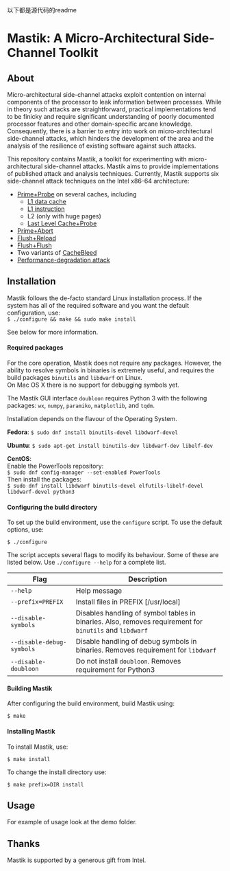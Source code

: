 以下都是源代码的readme
# Mastik: A Micro-Architectural Side-Channel Toolkit

## About

Micro-architectural side-channel attacks exploit contention on internal components
of the processor to leak information between processes. 
While in theory such attacks are straightforward, 
practical implementations tend to be finicky and 
require significant understanding of poorly documented processor features 
and other domain-specific arcane knowledge. 
Consequently, there is a barrier to entry into work on 
micro-architectural side-channel attacks, 
which hinders the development of the area and the analysis of the 
resilience of existing software against such attacks.

This repository contains Mastik, a toolkit for experimenting with micro-architectural side-channel attacks. Mastik aims to provide implementations of published attack and analysis techniques. 
Currently, Mastik supports six side-channel attack techniques on the Intel x86-64 architecture:

- [Prime+Probe](https://www.cs.tau.ac.il/~tromer/papers/cache-joc-official.pdf) on several caches, including
    - [L1 data cache](https://www.cs.tau.ac.il/~tromer/papers/cache-joc-official.pdf)
    - [L1 instruction](https://www.iacr.org/archive/ches2010/62250105/62250105.pdf)
    - L2 (only with huge pages)
    - [Last Level Cache+Probe](http://palms.ee.princeton.edu/system/files/SP_vfinal.pdf)
- [Prime+Abort](https://www.usenix.org/system/files/conference/usenixsecurity17/sec17-disselkoen.pdf)
- [Flush+Reload](https://www.usenix.org/system/files/conference/usenixsecurity14/sec14-paper-yarom.pdf)
- [Flush+Flush](https://arxiv.org/pdf/1511.04594.pdf)
- Two variants of [CacheBleed](https://trustworthy.systems/publications/nicta_full_text/9535.pdf)
- [Performance-degradation attack](https://trustworthy.systems/publications/nicta_full_text/9427.pdf)



## Installation

Mastik follows the de-facto standard Linux installation process.
If the system has all of the required software and 
you want the default configuration, use:  
`$ ./configure && make && sudo make install`  

See below for more information.

#### Required packages
For the core operation, Mastik does not require any packages.
However, the ability to resolve symbols in binaries is extremely useful,
and requires the build packages `binutils` and `libdwarf` on Linux.  
On Mac OS X there is no support for debugging symbols yet.

The Mastik GUI interface `doubloon`
requires Python 3 with the following packages:
`wx`, `numpy`, `paramiko`, `matplotlib`, and `tqdm`.

Installation depends on the flavour of the Operating System.

**Fedora**:
`$ sudo dnf install binutils-devel libdwarf-devel`  

**Ubuntu**:
`$ sudo apt-get install binutils-dev libdwarf-dev libelf-dev`

**CentOS**:  
Enable the PowerTools repository:  
`$ sudo dnf config-manager --set-enabled PowerTools`  
Then install the packages:  
`$ sudo dnf install libdwarf binutils-devel elfutils-libelf-devel libdwarf-devel python3`


#### Configuring the build directory

To set up the build environment, use the `configure` script.
To use the default options, use:

`$ ./configure`  

The script accepts several flags to modify its behaviour.
Some of these are listed below.
Use `./configure --help` for a complete list.

|Flag|Description|
|----|-----------|
| `--help`          | Help message                         |
| `--prefix=PREFIX` | Install files in PREFIX [/usr/local] |
| `--disable-symbols` | Disables handling of symbol tables in binaries.  Also, removes requirement for `binutils` and `libdwarf` |
| `--disable-debug-symbols` | Disable handling of debug symbols in binaries.  Removes requirement for `libdwarf`                |
| `--disable-doubloon`      | Do not install `doubloon`. Removes requirement for Python3 |


#### Building Mastik

After configuring the build environment, build Mastik using:

`$ make`

#### Installing Mastik
To install Mastik, use:

`$ make install`

To change the install directory use:

`$ make prefix=DIR install`

## Usage

For example of usage look at the demo folder.



## 


## Thanks

Mastik is supported by a generous gift from Intel.

